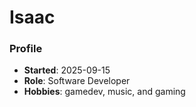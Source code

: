 # Isaac
### Profile
- **Started**: 2025-09-15
- **Role**: Software Developer
- **Hobbies**: gamedev, music, and gaming
